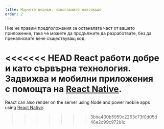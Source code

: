 ```yaml
---
title: Научете веднъж, използвайте навсякъде
order: 2
---
```


Ние не правим предположения за останалата част от вашето приложение, така че можете да продължите да разработвате, без да пренаписвате вече съществуващ код.

<<<<<<< HEAD
React работи добре и като сървърна технология. Задвижва и мобилни приложения с помощта на [React Native](https://facebook.github.io/react-native/).
=======
React can also render on the server using Node and power mobile apps using [React Native](https://reactnative.dev/).
>>>>>>> 3bba430b5959c2263c73f0d05d46e2c99c972b1c
